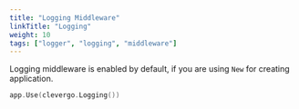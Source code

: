 ```yaml
---
title: "Logging Middleware"
linkTitle: "Logging"
weight: 10
tags: ["logger", "logging", "middleware"]
---
```


Logging middleware is enabled by default, if you are using `New` for creating application.

```go
app.Use(clevergo.Logging())
```
